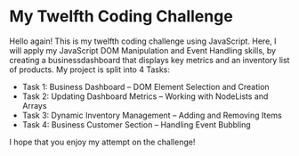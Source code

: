 # My Twelfth Coding Challenge
Hello again! This is my twelfth coding challenge using JavaScript. Here, I will apply my JavaScript DOM Manipulation and Event Handling skills, by creating a businessdashboard that displays key metrics and an inventory list of products. 
My project is split into 4 Tasks: 
+ Task 1: Business Dashboard – DOM Element Selection and Creation
+ Task 2:  Updating Dashboard Metrics – Working with NodeLists and Arrays
+ Task 3: Dynamic Inventory Management – Adding and Removing Items
+ Task 4: Business Customer Section – Handling Event Bubbling

I hope that you enjoy my attempt on the challenge! 